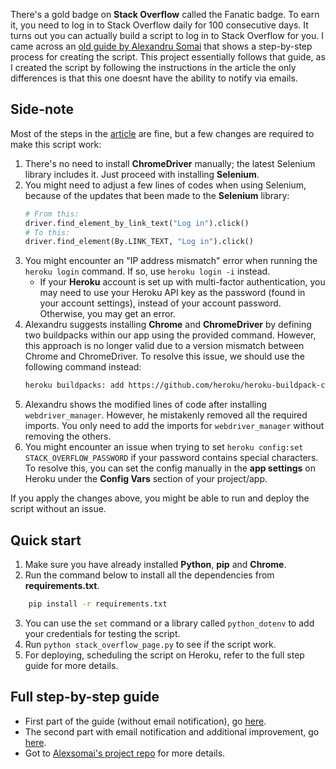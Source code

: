 There's a gold badge on **Stack Overflow** called the Fanatic badge. To earn it, you need to log in to Stack Overflow daily for 100 consecutive days. It turns out you can actually build a script to log in to Stack Overflow for you. I came across an [old guide by Alexandru Somai](https://medium.com/coders-do-read/earn-the-fanatic-badge-on-stack-overflow-828d2c46930) that shows a step-by-step process for creating the script. This project essentially follows that guide, as I created the script by following the instructions in the article the only differences is that this one doesnt have the ability to notify via emails.

## Side-note

Most of the steps in the [article](https://medium.com/coders-do-read/earn-the-fanatic-badge-on-stack-overflow-828d2c46930) are fine, but a few changes are required to make this script work:
1. There's no need to install **ChromeDriver** manually; the latest Selenium library includes it. Just proceed with installing **Selenium**.
2. You might need to adjust a few lines of codes when using Selenium, because of the updates that been made to the **Selenium** library:
	```python
	# From this:
	driver.find_element_by_link_text("Log in").click()
	# To this:
	driver.find_element(By.LINK_TEXT, "Log in").click()
	```
1. You might encounter an "IP address mismatch" error when running the `heroku login` command. If so, use `heroku login -i` instead.
	- If your **Heroku** account is set up with multi-factor authentication, you may need to use your Heroku API key as the password (found in your account settings), instead of your account password. Otherwise, you may get an error.
2. Alexandru suggests installing **Chrome** and **ChromeDriver** by defining two buildpacks within our app using the provided command. However, this approach is no longer valid due to a version mismatch between Chrome and ChromeDriver. To resolve this issue, we should use the following command instead:
	```bash
	heroku buildpacks: add https://github.com/heroku/heroku-buildpack-chrome-for-testing
	```
4. Alexandru shows the modified lines of code after installing `webdriver_manager`. However, he mistakenly removed all the required imports. You only need to add the imports for `webdriver_manager` without removing the others.
5. You might encounter an issue when trying to set `heroku config:set STACK_OVERFLOW_PASSWORD` if your password contains special characters. To resolve this, you can set the config manually in the **app settings** on Heroku under the **Config Vars** section of your project/app.

If you apply the changes above, you might be able to run and deploy the script without an issue.

## Quick start

1. Make sure you have already installed **Python**, **pip** and **Chrome**.
2. Run the command below to install all the dependencies from **requirements.txt**.
```sh
    pip install -r requirements.txt
```
3. You can use the `set` command or a library called `python_dotenv` to add your credentials for testing the script.
4. Run `python stack_overflow_page.py` to see if the script work.
5. For deploying, scheduling the script on Heroku, refer to the full step guide for more details.

## Full step-by-step guide

- First part of the guide (without email notification), go [here](https://medium.com/coders-do-read/earn-the-fanatic-badge-on-stack-overflow-828d2c46930).
- The second part with email notification and additional improvement, go [here](https://medium.com/coders-do-read/fanatic-badge-on-stack-overflow-part-two-email-notification-820f5394f8f0).
- Got to [Alexsomai's project repo](https://github.com/alexsomai/stackoverflow-fanatic-badge) for more details.